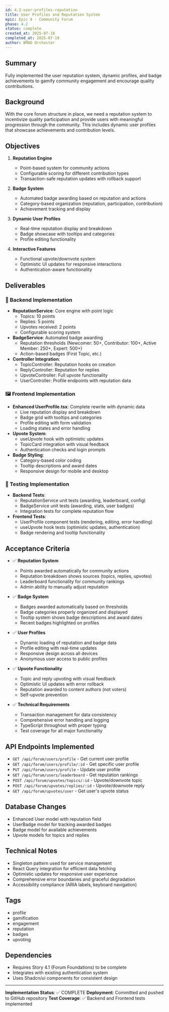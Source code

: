 ```yaml
---
id: 4.2-user-profiles-reputation
title: User Profiles and Reputation System
epic: Epic 4 - Community Forum
phase: 4.2
status: complete
created_at: 2025-07-18
completed_at: 2025-07-19
author: BMAD Orchester
---
```


## Summary

Fully implemented the user reputation system, dynamic profiles, and badge achievements to gamify community engagement and encourage quality contributions.

## Background

With the core forum structure in place, we need a reputation system to incentivize quality participation and provide users with meaningful progression through the community. This includes dynamic user profiles that showcase achievements and contribution levels.

## Objectives

1. **Reputation Engine**
   - Point-based system for community actions
   - Configurable scoring for different contribution types
   - Transaction-safe reputation updates with rollback support

2. **Badge System**
   - Automated badge awarding based on reputation and actions
   - Category-based organization (reputation, participation, contribution)
   - Achievement tracking and display

3. **Dynamic User Profiles**
   - Real-time reputation display and breakdown
   - Badge showcase with tooltips and categories
   - Profile editing functionality

4. **Interactive Features**
   - Functional upvote/downvote system
   - Optimistic UI updates for responsive interactions
   - Authentication-aware functionality

## Deliverables

### 🔧 Backend Implementation
- **ReputationService**: Core engine with point logic
  - Topics: 10 points
  - Replies: 5 points  
  - Upvotes received: 2 points
  - Configurable scoring system
- **BadgeService**: Automated badge awarding
  - Reputation thresholds (Newcomer: 50+, Contributor: 100+, Active Member: 250+, Expert: 500+)
  - Action-based badges (First Topic, etc.)
- **Controller Integration**: 
  - TopicController: Reputation hooks on creation
  - ReplyController: Reputation for replies
  - UpvoteController: Full upvote functionality
  - UserController: Profile endpoints with reputation data

### 🖼️ Frontend Implementation
- **Enhanced UserProfile.tsx**: Complete rewrite with dynamic data
  - Live reputation display and breakdown
  - Badge grid with tooltips and categories
  - Profile editing with form validation
  - Loading states and error handling
- **Upvote System**: 
  - useUpvote hook with optimistic updates
  - TopicCard integration with visual feedback
  - Authentication checks and login prompts
- **Badge Styling**:
  - Category-based color coding
  - Tooltip descriptions and award dates
  - Responsive design for mobile and desktop

### 🧪 Testing Implementation
- **Backend Tests**:
  - ReputationService unit tests (awarding, leaderboard, config)
  - BadgeService unit tests (awarding, stats, user badges)
  - Integration tests for complete reputation flow
- **Frontend Tests**:
  - UserProfile component tests (rendering, editing, error handling)
  - useUpvote hook tests (optimistic updates, authentication)
  - Badge rendering and tooltip functionality

## Acceptance Criteria

- ✅ **Reputation System**
  - Points awarded automatically for community actions
  - Reputation breakdown shows sources (topics, replies, upvotes)
  - Leaderboard functionality for community rankings
  - Admin ability to manually adjust reputation

- ✅ **Badge System**
  - Badges awarded automatically based on thresholds
  - Badge categories properly organized and displayed
  - Tooltip system shows badge descriptions and award dates
  - Recent badges highlighted on profiles

- ✅ **User Profiles**
  - Dynamic loading of reputation and badge data
  - Profile editing with real-time updates
  - Responsive design across all devices
  - Anonymous user access to public profiles

- ✅ **Upvote Functionality**
  - Topic and reply upvoting with visual feedback
  - Optimistic UI updates with error rollback
  - Reputation awarded to content authors (not voters)
  - Self-upvote prevention

- ✅ **Technical Requirements**
  - Transaction management for data consistency
  - Comprehensive error handling and logging
  - TypeScript throughout with proper typing
  - Test coverage for all major functionality

## API Endpoints Implemented

- `GET /api/forum/users/profile` - Get current user profile
- `GET /api/forum/users/profile/:id` - Get specific user profile
- `PUT /api/forum/users/profile` - Update user profile
- `GET /api/forum/users/leaderboard` - Get reputation rankings
- `POST /api/forum/upvotes/topics/:id` - Upvote/downvote topic
- `POST /api/forum/upvotes/replies/:id` - Upvote/downvote reply
- `GET /api/forum/upvotes/user` - Get user's upvote status

## Database Changes

- Enhanced User model with reputation field
- UserBadge model for tracking awarded badges
- Badge model for available achievements
- Upvote models for topics and replies

## Technical Notes

- Singleton pattern used for service management
- React Query integration for efficient data fetching
- Optimistic updates for responsive user experience
- Comprehensive error boundaries and graceful degradation
- Accessibility compliance (ARIA labels, keyboard navigation)

## Tags

- profile
- gamification
- engagement
- reputation
- badges
- upvoting

## Dependencies

- Requires Story 4.1 (Forum Foundations) to be complete
- Integrates with existing authentication system
- Uses Shadcn/ui components for consistent design

---

**Implementation Status**: ✅ COMPLETE
**Deployment**: Committed and pushed to GitHub repository
**Test Coverage**: ✅ Backend and Frontend tests implemented